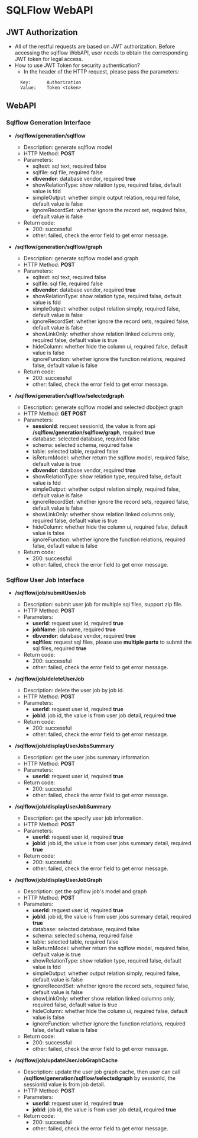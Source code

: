 # SQLFlow WebAPI

## JWT Authorization
* All of the restful requests are based on JWT authorization. Before accessing the sqlflow WebAPI, user needs to obtain the corresponding JWT token for legal access.
* How to use JWT Token for security authentication?
  * In the header of the HTTP request, please pass the parameters:
   ```
     Key:      Authorization
     Value:    Token <token>
  ```

## WebAPI

### Sqlflow Generation Interface  

* **/sqlflow/generation/sqlflow**
  * Description: generate sqlflow model
  * HTTP Method: **POST**
  * Parameters: 
    * sqltext: sql text, required false
    * sqlfile: sql file, required false
    * **dbvendor**: database vendor, required **true**
    * showRelationType: show relation type, required false, default value is fdd
    * simpleOutput: whether simple output relation, required false, default value is false
    * ignoreRecordSet: whether ignore the record set, required false, default value is false
  * Return code:
    * 200: successful
    * other: failed, check the error field to get error message.  
    
* **/sqlflow/generation/sqlflow/graph**
  * Description: generate sqlflow model and graph
  * HTTP Method: **POST**
  * Parameters: 
    * sqltext: sql text, required false
    * sqlfile: sql file, required false
    * **dbvendor**: database vendor, required **true**
    * showRelationType: show relation type, required false, default value is fdd
    * simpleOutput: whether output relation simply, required false, default value is false
    * ignoreRecordSet: whether ignore the record sets, required false, default value is false  
    * showLinkOnly: whether show relation linked columns only, required false, default value is true 
    * hideColumn: whether hide the column ui, required false, default value is false 
    * ignoreFunction: whether ignore the function relations, required false, default value is false 
  * Return code:
    * 200: successful
    * other: failed, check the error field to get error message.  
    
* **/sqlflow/generation/sqlflow/selectedgraph**          
  * Description: generate sqlflow model and selected dbobject graph
  * HTTP Method: **GET POST**
  * Parameters: 
    * **sessionId**: request sessionId, the value is from api **/sqlflow/generation/sqlflow/graph**, required **true**
    * database: selected database, required false
    * schema: selected schema, required false
    * table: selected table, required false
    * isReturnModel: whether return the sqlflow model, required false, default value is true
    * **dbvendor**: database vendor, required **true**
    * showRelationType: show relation type, required false, default value is fdd
    * simpleOutput: whether output relation simply, required false, default value is false
    * ignoreRecordSet: whether ignore the record sets, required false, default value is false  
    * showLinkOnly: whether show relation linked columns only, required false, default value is true 
    * hideColumn: whether hide the column ui, required false, default value is false 
    * ignoreFunction: whether ignore the function relations, required false, default value is false 
  * Return code:
    * 200: successful
    * other: failed, check the error field to get error message.  

### Sqlflow User Job Interface
* **/sqlflow/job/submitUserJob**
  * Description: submit user job for multiple sql files, support zip file.
  * HTTP Method: **POST**
  * Parameters: 
    * **userId**: request user id, required **true**
    * **jobName**: job name, required **true**
    * **dbvendor**: database vendor, required **true**
    * **sqlfiles**:  request sql files, please use **multiple parts** to submit the sql files, required **true**
  * Return code:
    * 200: successful
    * other: failed, check the error field to get error message.  
    
* **/sqlflow/job/deleteUserJob**
  * Description: delete the user job by job id.
  * HTTP Method: **POST**
  * Parameters: 
    * **userId**: request user id, required **true**
    * **jobId**: job id, the value is from user job detail, required **true**
  * Return code:
    * 200: successful
    * other: failed, check the error field to get error message.  
    
* **/sqlflow/job/displayUserJobsSummary**        
  * Description: get the user jobs summary information.
  * HTTP Method: **POST**
  * Parameters: 
    * **userId**: request user id, required **true**
  * Return code:
    * 200: successful
    * other: failed, check the error field to get error message. 
    
* **/sqlflow/job/displayUserJobSummary**        
  * Description: get the specify user job information.
  * HTTP Method: **POST**
  * Parameters: 
    * **userId**: request user id, required **true**
    * **jobId**: job id, the value is from user jobs summary detail, required **true**
  * Return code:
    * 200: successful
    * other: failed, check the error field to get error message.  
    
* **/sqlflow/job/displayUserJobGraph** 
  * Description: get the sqlflow job's model and graph
  * HTTP Method: **POST**
  * Parameters: 
    * **userId**: request user id, required **true**
    * **jobId**: job id, the value is from user jobs summary detail, required **true**
    * database: selected database, required false
    * schema: selected schema, required false
    * table: selected table, required false
    * isReturnModel: whether return the sqlflow model, required false, default value is true
    * showRelationType: show relation type, required false, default value is fdd
    * simpleOutput: whether output relation simply, required false, default value is false
    * ignoreRecordSet: whether ignore the record sets, required false, default value is false  
    * showLinkOnly: whether show relation linked columns only, required false, default value is true 
    * hideColumn: whether hide the column ui, required false, default value is false 
    * ignoreFunction: whether ignore the function relations, required false, default value is false 
  * Return code:
    * 200: successful
    * other: failed, check the error field to get error message.   
    
* **/sqlflow/job/updateUserJobGraphCache**
  * Description: update the user job graph cache, then user can call **/sqlflow/generation/sqlflow/selectedgraph** by sessionId, the sessionId value is from job detail.
  * HTTP Method: **POST**
  * Parameters: 
    * **userId**: request user id, required **true**
    * **jobId**: job id, the value is from user job detail, required **true**
  * Return code:
    * 200: successful
    * other: failed, check the error field to get error message.            